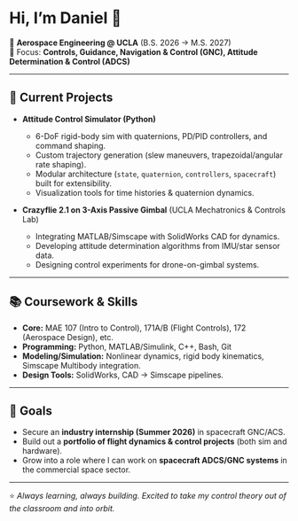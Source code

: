 # Hi, I’m Daniel 👋

🚀 **Aerospace Engineering @ UCLA** (B.S. 2026 → M.S. 2027)  
🎯 Focus: **Controls, Guidance, Navigation & Control (GNC), Attitude Determination & Control (ADCS)**  

---

## 🔧 Current Projects
- **Attitude Control Simulator (Python)**  
  - 6-DoF rigid-body sim with quaternions, PD/PID controllers, and command shaping.  
  - Custom trajectory generation (slew maneuvers, trapezoidal/angular rate shaping).  
  - Modular architecture (`state`, `quaternion`, `controllers`, `spacecraft`) built for extensibility.  
  - Visualization tools for time histories & quaternion dynamics.

- **Crazyflie 2.1 on 3-Axis Passive Gimbal** (UCLA Mechatronics & Controls Lab)  
  - Integrating MATLAB/Simscape with SolidWorks CAD for dynamics.  
  - Developing attitude determination algorithms from IMU/star sensor data.  
  - Designing control experiments for drone-on-gimbal systems.

---

## 📚 Coursework & Skills
- **Core:** MAE 107 (Intro to Control), 171A/B (Flight Controls), 172 (Aerospace Design), etc.  
- **Programming:** Python, MATLAB/Simulink, C++, Bash, Git
- **Modeling/Simulation:** Nonlinear dynamics, rigid body kinematics, Simscape Multibody integration.  
- **Design Tools:** SolidWorks, CAD → Simscape pipelines.  

---

## 🌱 Goals
- Secure an **industry internship (Summer 2026)** in spacecraft GNC/ACS.  
- Build out a **portfolio of flight dynamics & control projects** (both sim and hardware).  
- Grow into a role where I can work on **spacecraft ADCS/GNC systems** in the commercial space sector.  

---

⭐️ *Always learning, always building. Excited to take my control theory out of the classroom and into orbit.*
